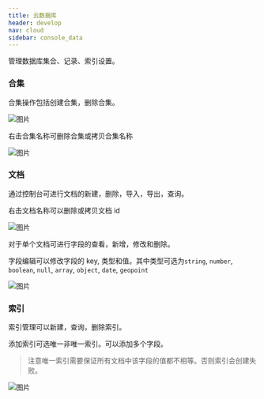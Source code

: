 ```yaml
---
title: 云数据库
header: develop
nav: cloud
sidebar: console_data
---
```

 

管理数据库集合、记录、索引设置。

### 合集

合集操作包括创建合集，删除合集。

![图片](https://b.bdstatic.com/searchbox/icms/searchbox/img/cloud_db_overview.png)

右击合集名称可删除合集或拷贝合集名称

![图片](https://b.bdstatic.com/searchbox/icms/searchbox/img/cloud_db_collection1.png)

### 文档

通过控制台可进行文档的新建，删除，导入，导出，查询。

右击文档名称可以删除或拷贝文档 id

![图片](https://b.bdstatic.com/searchbox/icms/searchbox/img/cloud_db_document.png)

对于单个文档可进行字段的查看，新增，修改和删除。

字段编辑可以修改字段的 key, 类型和值。其中类型可选为`string`, `number`, `boolean`, `null`, `array`, `object`, `date`, `geopoint`

![图片](https://b.bdstatic.com/searchbox/icms/searchbox/img/cloud_db_edit.png)

### 索引

索引管理可以新建，查询，删除索引。

添加索引可选唯一非唯一索引。可以添加多个字段。

> 注意唯一索引需要保证所有文档中该字段的值都不相等。否则索引会创建失败。

![图片](https://b.bdstatic.com/searchbox/icms/searchbox/img/cloud_db_index.png)
